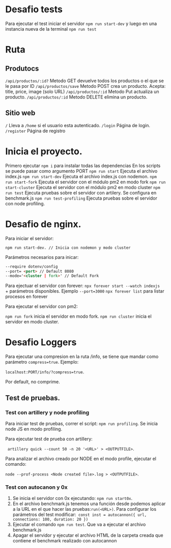 # Desafio tests

Para ejecutar el test iniciar el servidor `npm run start-dev` y luego en una instancia nueva de la terminal `npm run test`

# Ruta

## Produtocs

`/api/productos/:id?` Metodo GET devuelve todos los productos o el que se le pasa por ID
`/api/productos/save` Metodo POST crea un producto. Acepta: title, price, image (solo URL)
`/api/productos/:id` Metodo Put actualiza un producto.
`/api/productos/:id` Metodo DELETE elimina un producto.

## Sitio web

`/` Lleva a `/home` si el usuario esta autenticado.
`/login` Página de login.
`/register` Página de registro

# Inicia el proyecto.

Primero ejecutar `npm i` para instalar todas las dependencias
En los scripts se puede pasar como argumento PORT
`npm run start` Ejecuta el archivo index.js
`npm run start-dev` Ejecuta el archivo index.js con nodemon.
`npm run start-fork` Ejecuta el servidor con el módulo pm2 en modo fork
`npm run start-cluster` Ejecuta el servidor con el módulo pm2 en modo cluster
`npm run test` Ejecuta pruebas sobre el servidor con artilery. Se configura en benchmark.js
`npm run test-profiling` Ejecuta pruebas sobre el servidor con node profiling.

# Desafio de nginx.

Para iniciar el servidor:

`npm run start-dev. // Inicia con nodemon y modo cluster`

Parámetros necesarios para inicar:

```markdown
--require dotenv/config
--port= <port> // Default 8080
--mode='<cluster | fork>' // Default Fork
```

Para ejectuar el servidor con forever:
`npx forever start --watch indexjs ` + parámetros disponibles. Ejemplo `--port=3000`
`npx forever list` para listar procesos en forever

Para ejecutar el servidor con pm2:

`npm run fork` inicia el servidor en modo fork.
`npm run cluster` inicia el servidor en modo cluster.

# Desafio Loggers

Para ejecutar una compresion en la ruta /info, se tiene que mandar como parámetro `compress=true`. Ejemplo:

`localhost:PORT/info/?compress=true`.

Por default, no comprime.

## Test de pruebas.

### Test con artillery y node profiling

Para iniciar test de pruebas, correr el script: `npm run profiling`. Se inicia node JS en modo profiling.

Para ejecutar test de prueba con artillery:

` artillery quick --count 50 -n 20 '<URL>' > <OUTPUTFILE>`.

Para analizar el archivo creado por NODE en el modo profile, ejecutar el comando:

`node --prof-process <Node created file>.log > <OUTPUTFILE>`.

### Test con autocanon y 0x

1. Se inicia el servidor con 0x ejecutando: `npm run start0x`.
2. En el archivo benchmark.js tenemos una función desde podemos aplicar a la URL en el que hacer las pruebas:`run(<URL>)`. Para configurar los parámetros del test modificar:` const inst = autocannon({ url, connections: 100, duration: 20 })`
3. Ejecutar el comando `npm run test`. Que va a ejecutar el archivo benchmark.js
4. Apagar el servidor y ejecutar el archivo HTML de la carpeta creada que contiene el benchmark realizado con autocannon
